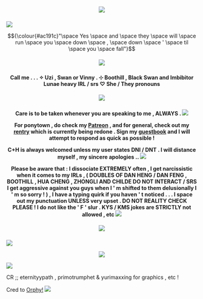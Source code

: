 <h5 align="center">
<img src="https://64.media.tumblr.com/01c7d58750674054418bded6dffd44c1/7c05b9b701a41a99-36/s1280x1920/860c134844279fb35b7e48800ce7552d77bff69a.pnj"/>

</h5>

<img src="https://64.media.tumblr.com/b239f302ecb0bd2b35d7dc4440dce173/e99cce9921be0798-73/s2048x3072/f66f72a0163eed36083f2ba900ff2ed3fe2977bf.pnj"/>

$${\colour{#ac191c}"\space Yes \space and \space they \space will \space run \space you \space down \space , \space down \space ' \space til \space you \space fall"}$$

<h5 align="center">
<img src="https://64.media.tumblr.com/7b76ffe0be2dcbc23f6981bbdd71d8b8/e99cce9921be0798-f5/s1280x1920/10704da2e2e69a224a49fa23cd13ca0a91f901e1.gif"/>
</h5>  

<h4 align="center">
Call me . . . ✧ Uzi , Swan or Vinny . ⊹ Boothill , Black Swan and Imbibitor Lunae heavy IRL / srs ♡ She / They pronouns
</h4> 
<h5 align="center">
<img src="https://64.media.tumblr.com/7f5f614e5993bc6fb4770163b2e0ae28/e99cce9921be0798-76/s500x750/ae618a5f69780b5676d5038825a243f4b2b5c618.pnj"/>
</h5>  
<h4 align="center">

Care is to be taken whenever you are speaking to me , ALWAYS . <img src="https://64.media.tumblr.com/feae7c4f445b72af61705c4a0980aa78/6e7c5624608eadc8-15/s100x200/2db14a095abc573f6d81d3587b4aa1dde0c987ed.gif"/>

For ponytown , do check my [Patreon](https://patreon.com/villyth) , and for general, check out my [rentry](https://rentry.co/Keqingxuan) which is currently being redone .
Sign my [guestbook](https://villyth.123guestbook.com/) and I will attempt to respond as quick as possible !

C+H is always welcomed unless my user states DNI / DNT . I will distance myself , my sincere apologies .. <img src="https://64.media.tumblr.com/ac3f568afc1f9b85d9fc58e43d131719/6e7c5624608eadc8-c7/s100x200/090be65513765f03bf3075078d7c3493a5c8b742.gif"/>

Please be aware that : I dissociate EXTREMELY often , I get narcissistic when it comes to my IRLs , ( DOUBLES OF DAN HENG / DAN FENG , BOOTHILL , HUA CHENG , ZHONGLI AND CHILDE DO NOT INTERACT / SRS I get aggressive against you guys when I ' m shifted to them delusionally I ' m so sorry ! ) , I have a typing quirk if you haven ' t noticed . . . I space out my punctuation UNLESS very upset . DO NOT REALITY CHECK PLEASE ! I do not like the ' F ' slur . KYS / KMS jokes are STRICTLY not allowed , etc <img src="https://64.media.tumblr.com/df1b28230ca26778110f2f2957f00956/6e7c5624608eadc8-fc/s100x200/74a276fa83aeac07773b8bd322f69d55fe27e009.gif"/>
</h4> 

<h5 align="center">
<img src="https://64.media.tumblr.com/5213930e99b1373f954584732493b846/68ab2ae39a2fe741-0d/s640x960/74a3347fce6e6dffea47db06cfd83ec362d668fc.pnj"/>
</h5>

<img src="https://64.media.tumblr.com/b239f302ecb0bd2b35d7dc4440dce173/e99cce9921be0798-73/s2048x3072/f66f72a0163eed36083f2ba900ff2ed3fe2977bf.pnj"/>

<p align ="center">
<img src="https://64.media.tumblr.com/2555a740dda463601e555017e5895272/68ab2ae39a2fe741-7d/s1280x1920/396d45a90eec350cfad343f92b6ffa2d82b31f29.gif"/>
</h5>  
</p>

<img src="https://64.media.tumblr.com/d73f388cc8b83a502aa84907d6ba513c/7c05b9b701a41a99-ef/s1280x1920/1725a9e6c8b11f848a4220e361f05ca2c96fff8b.pnj"/>

CR ;; eternityypath , primotrumphet & yurimaxxing for graphics , etc !

Cred to [Orphy!](https://github.com/Ovrpheus) <img src="https://64.media.tumblr.com/1b65bc25ad4727d7c44630a5ceddb1b6/6e7c5624608eadc8-aa/s100x200/e9c37d7d22f8c06b11130162c55eb3adf5ce61f3.gif"/>
